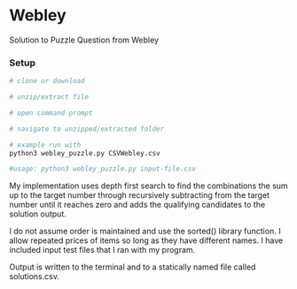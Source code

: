 # Webley
Solution to Puzzle Question from Webley

### Setup
``` bash
# clone or download

# unzip/extract file

# open command prompt

# navigate to unzipped/extracted folder

# example run with
python3 webley_puzzle.py CSVWebley.csv

#usage: python3 webley_puzzle.py input-file.csv
```

My implementation uses depth first search to find the combinations the sum up to the target number through recursively subtracting from the target number until it reaches zero and adds the qualifying candidates to the solution output.

I do not assume order is maintained and use the sorted() library function.
I allow repeated prices of items so long as they have different names.
I have included input test files that I ran with my program.

Output is written to the terminal and to a statically named file called solutions.csv.
